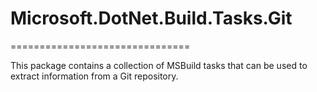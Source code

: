 # Microsoft.DotNet.Build.Tasks.Git
===============================

This package contains a collection of MSBuild tasks that can be used to extract information from a Git repository.

